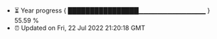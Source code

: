 - ⏳ Year progress { ████████████████▁▁▁▁▁▁▁▁▁▁▁▁▁▁ } 55.59 %
- ⏰ Updated on Fri, 22 Jul 2022 21:20:18 GMT

